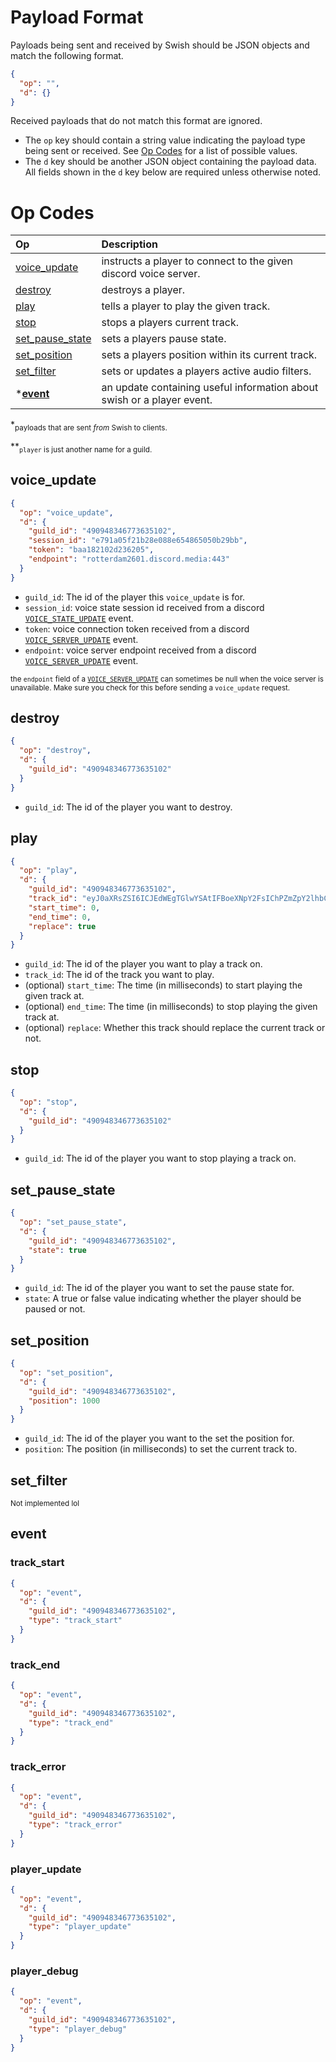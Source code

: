 # Payload Format

Payloads being sent and received by Swish should be JSON objects and match the following format.

```json
{
  "op": "",
  "d": {}
}
```

Received payloads that do not match this format are ignored.

- The `op` key should contain a string value indicating the payload type being sent or received.
  See [Op Codes](#op-codes) for a list of possible values.
- The `d` key should be another JSON object containing the payload data. All fields shown in the `d` key below are
  required unless otherwise noted.

# Op Codes

| Op                                  | Description                                                            |
|:------------------------------------|:-----------------------------------------------------------------------|
| [voice_update](#voice_update)       | instructs a player to connect to the given discord voice server.       |
| [destroy](#destroy)                 | destroys a player.                                                     |
| [play](#play)                       | tells a player to play the given track.                                |
| [stop](#stop)                       | stops a players current track.                                         |
| [set_pause_state](#set_pause_state) | sets a players pause state.                                            |
| [set_position](#set_position)       | sets a players position within its current track.                      |
| [set_filter](#set_filter)           | sets or updates a players active audio filters.                        |
| \***[event](#event)**               | an update containing useful information about swish or a player event. |

*<sub>payloads that are sent *from* Swish to clients.</sub>

**<sub>`player` is just another name for a guild.</sub>

## voice_update

```json
{
  "op": "voice_update",
  "d": {
    "guild_id": "490948346773635102",
    "session_id": "e791a05f21b28e088e654865050b29bb",
    "token": "baa182102d236205",
    "endpoint": "rotterdam2601.discord.media:443"
  }
}
```

- `guild_id`: The id of the player this `voice_update` is for.
- `session_id`: voice state session id received from a
  discord [`VOICE_STATE_UPDATE`](https://discord.com/developers/docs/topics/gateway#voice-state-update) event.
- `token`: voice connection token received from a
  discord [`VOICE_SERVER_UPDATE`](https://discord.com/developers/docs/topics/gateway#voice-server-update) event.
- `endpoint`: voice server endpoint received from a
  discord [`VOICE_SERVER_UPDATE`](https://discord.com/developers/docs/topics/gateway#voice-server-update) event.

<sub>the `endpoint` field of
a [`VOICE_SERVER_UPDATE`](https://discord.com/developers/docs/topics/gateway#voice-server-update) can sometimes be null
when the voice server is unavailable. Make sure you check for this before sending a `voice_update`
request.</sub>

## destroy

```json
{
  "op": "destroy",
  "d": {
    "guild_id": "490948346773635102"
  }
}
```

- `guild_id`: The id of the player you want to destroy.

## play

```json
{
  "op": "play",
  "d": {
    "guild_id": "490948346773635102",
    "track_id": "eyJ0aXRsZSI6ICJEdWEgTGlwYSAtIFBoeXNpY2FsIChPZmZpY2lhbCBWaWRlbykiLCAiaWRlbnRpZmllciI6ICI5SERFSGoyeXpldyIsICJ1cmwiOiAiaHR0cHM6Ly93d3cueW91dHViZS5jb20vd2F0Y2g/dj05SERFSGoyeXpldyIsICJsZW5ndGgiOiAyNDQwMDAsICJhdXRob3IiOiAiRHVhIExpcGEiLCAiYXV0aG9yX2lkIjogIlVDLUotS1pmUlY4YzEzZk9Da2hYZExpUSIsICJ0aHVtYm5haWwiOiBudWxsLCAiaXNfbGl2ZSI6IG51bGx9",
    "start_time": 0,
    "end_time": 0,
    "replace": true
  }
}
```

- `guild_id`: The id of the player you want to play a track on.
- `track_id`: The id of the track you want to play.
- (optional) `start_time`: The time (in milliseconds) to start playing the given track at.
- (optional) `end_time`: The time (in milliseconds) to stop playing the given track at.
- (optional) `replace`: Whether this track should replace the current track or not.

## stop

```json
{
  "op": "stop",
  "d": {
    "guild_id": "490948346773635102"
  }
}
```

- `guild_id`: The id of the player you want to stop playing a track on.

## set_pause_state

```json
{
  "op": "set_pause_state",
  "d": {
    "guild_id": "490948346773635102",
    "state": true
  }
}
```

- `guild_id`: The id of the player you want to set the pause state for.
- `state`: A true or false value indicating whether the player should be paused or not.

## set_position

```json
{
  "op": "set_position",
  "d": {
    "guild_id": "490948346773635102",
    "position": 1000
  }
}
```

- `guild_id`: The id of the player you want to the set the position for.
- `position`: The position (in milliseconds) to set the current track to.

## set_filter

<sub>Not implemented lol</sub>

## event

### track_start

```json
{
  "op": "event",
  "d": {
    "guild_id": "490948346773635102",
    "type": "track_start"
  }
}
```

### track_end

```json
{
  "op": "event",
  "d": {
    "guild_id": "490948346773635102",
    "type": "track_end"
  }
}
```

### track_error

```json
{
  "op": "event",
  "d": {
    "guild_id": "490948346773635102",
    "type": "track_error"
  }
}
```

### player_update

```json
{
  "op": "event",
  "d": {
    "guild_id": "490948346773635102",
    "type": "player_update"
  }
}
```

### player_debug

```json
{
  "op": "event",
  "d": {
    "guild_id": "490948346773635102",
    "type": "player_debug"
  }
}
```
